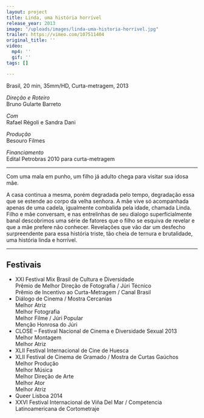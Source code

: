 ```yaml
---
layout: project
title: Linda, uma história horrível
release_year: 2013
image: "/uploads/images/linda-uma-historia-horrivel.jpg"
trailer: https://vimeo.com/107511404
original_title: ''
video:
  mp4: ''
  gif: ''
tags: []

---
```

Brasil, 20 min, 35mm/HD, Curta-metragem, 2013

_Direção e Roteiro_  
Bruno Gularte Barreto

_Com_  
Rafael Régoli e Sandra Dani

_Produção_  
Besouro Filmes

_Financiamento_  
Edital Petrobras 2010 para curta-metragem

***

Com uma mala em punho, um filho já adulto chega para visitar sua idosa mãe.

A casa continua a mesma, porém degradada pelo tempo, degradação essa que se estende ao corpo da velha senhora. A mãe vive só acompanhada apenas de uma cadela, igualmente combalida pela idade, chamada Linda. Filho e mãe conversam, e nas entrelinhas de seu dialogo superficialmente banal descobrimos uma série de fatores que o filho se esquiva de revelar e que a mãe prefere não conhecer. Revelações que vão dar um desfecho surpreendente para essa história triste, tão cheia de ternura e brutalidade, uma história linda e horrível.

***

## Festivais

* XXI Festival Mix Brasil de Cultura e Diversidade  
  Prêmio de Melhor Direção de Fotografia / Júri Técnico  
  Prêmio de Incentivo ao Curta-Metragem / Canal Brasil
* Diálogo de Cinema / Mostra Cercanias  
  Melhor Atriz  
  Melhor Fotografia  
  Melhor Filme / Júri Popular  
  Menção Honrosa do Júri
* CLOSE – Festival Nacional de Cinema e Diversidade Sexual 2013  
  Melhor Montagem  
  Melhor Atriz
* XLII Festival Internacional de Cine de Huesca
* XLII Festival de Cinema de Gramado / Mostra de Curtas Gaúchos  
  Melhor Produção  
  Melhor Música  
  Melhor Direção de Arte  
  Melhor Ator  
  Melhor Atriz
* Queer Lisboa 2014
* XXVI Festival Internacional de Viña Del Mar / Competencia Latinoamericana de Cortometraje